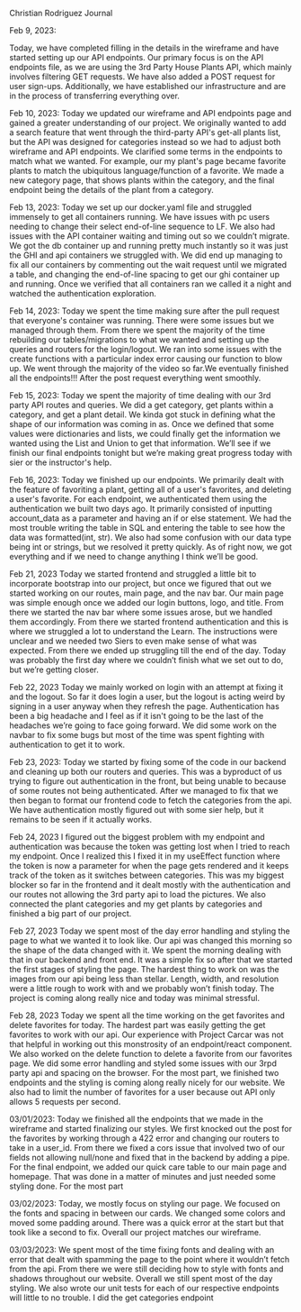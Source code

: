 Christian Rodriguez Journal

Feb 9, 2023:

Today, we have completed filling in the details in the wireframe and have started setting up our API endpoints. Our primary focus is on the API endpoints file, as we are using the 3rd Party House Plants API, which mainly involves filtering GET requests. We have also added a POST request for user sign-ups. Additionally, we have established our infrastructure and are in the process of transferring everything over.

Feb 10, 2023:
Today we updated our wireframe and API endpoints page and gained a greater understanding of our project. We originally wanted to add a search feature that went through the third-party API's get-all plants list, but the API was designed for categories instead so we had to adjust both wireframe and API endpoints. We clarified some terms in the endpoints to match what we wanted. For example, our my plant's page became favorite plants to match the ubiquitous language/function of a favorite. We made a new category page, that shows plants within the category, and the final endpoint being the details of the plant from a category.

Feb 13, 2023:
Today we set up our docker.yaml file and struggled immensely to get all containers running. We have issues with pc users needing to change their select end-of-line sequence to LF. We also had issues with the API container waiting and timing out so we couldn’t migrate. We got the db container up and running pretty much instantly so it was just the GHI and api containers we struggled with. We did end up managing to fix all our containers by commenting out the wait request until we migrated a table, and changing the end-of-line spacing to get our ghi container up and running. Once we verified that all containers ran we called it a night and watched the authentication exploration.

Feb 14, 2023:
Today we spent the time making sure after the pull request that everyone's container was running. There were some issues but we managed through them. From there we spent the majority of the time rebuilding our tables/migrations to what we wanted and setting up the queries and routers for the login/logout. We ran into some issues with the create functions with a particular index error causing our function to blow up. We went through the majority of the video so far.We eventually finished all the endpoints!!! After the post request everything went smoothly.

Feb 15, 2023:
Today we spent the majority of time dealing with our 3rd party API routes and queries. We did a get category, get plants within a category, and get a plant detail. We kinda got stuck in defining what the shape of our information was coming in as. Once we defined that some values were dictionaries and lists, we could finally get the information we wanted using the List and Union to get that information. We’ll see if we finish our final endpoints tonight but we’re making great progress today with sier or the instructor's help.

Feb 16, 2023:
Today we finished up our endpoints. We primarily dealt with the feature of favoriting a plant, getting all of a user's favorites, and deleting a user's favorite. For each endpoint, we authenticated them using the authentication we built two days ago. It primarily consisted of inputting account_data as a parameter and having an if or else statement. We had the most trouble writing the table in SQL and entering the table to see how the data was formatted(int, str). We also had some confusion with our data type being int or strings, but we resolved it pretty quickly. As of right now, we got everything and if we need to change anything I think we’ll be good.

Feb 21, 2023
Today we started frontend and struggled a little bit to incorporate bootstrap into our project, but once we figured that out we started working on our routes, main page, and the nav bar. Our main page was simple enough once we added our login buttons, logo, and title. From there we started the nav bar where some issues arose, but we handled them accordingly. From there we started frontend authentication and this is where we struggled a lot to understand the Learn. The instructions were unclear and we needed two Siers to even make sense of what was expected. From there we ended up struggling till the end of the day. Today was probably the first day where we couldn’t finish what we set out to do, but we’re getting closer.

Feb 22, 2023
Today we mainly worked on login with an attempt at fixing it and the logout. So far it does login a user, but the logout is acting weird by signing in a user anyway when they refresh the page. Authentication has been a big headache and I feel as if it isn't going to be the last of the headaches we’re going to face going forward. We did some work on the navbar to fix some bugs but most of the time was spent fighting with authentication to get it to work.

Feb 23, 2023:
Today we started by fixing some of the code in our backend and cleaning up both our routers and queries. This was a byproduct of us trying to figure out authentication in the front, but being unable to because of some routes not being authenticated. After we managed to fix that we then began to format our frontend code to fetch the categories from the api. We have authentication mostly figured out with some sier help, but it remains to be seen if it actually works.

Feb 24, 2023
I figured out the biggest problem with my endpoint and authentication was because the token was getting lost when I tried to reach my endpoint. Once I realized this I fixed it in my useEffect function where the token is now a parameter for when the page gets rendered and it keeps track of the token as it switches between categories. This was my biggest blocker so far in the frontend and it dealt mostly with the authentication and our routes not allowing the 3rd party api to load the pictures. We also connected the plant categories and my get plants by categories and finished a big part of our project.

Feb 27, 2023
Today we spent most of the day error handling and styling the page to what we wanted it to look like. Our api was changed this morning so the shape of the data changed with it. We spent the morning dealing with that in our backend and front end. It was a simple fix so after that we started the first stages of styling the page. The hardest thing to work on was the images from our api being less than stellar. Length, width, and resolution were a little rough to work with and we probably won’t finish today. The project is coming along really nice and today was minimal stressful.

Feb 28, 2023
Today we spent all the time working on the get favorites and delete favorites for today. The hardest part was easily getting the get favorites to work with our api. Our experience with Project Carcar was not that helpful in working out this monstrosity of an endpoint/react component. We also worked on the delete function to delete a favorite from our favorites page. We did some error handling and styled some issues with our 3rpd party api and spacing on the browser. For the most part, we finished two endpoints and the styling is coming along really nicely for our website. We also had to limit the number of favorites for a user because out API only allows 5 requests per second.

03/01/2023:
Today we finished all the endpoints that we made in the wireframe and started finalizing our styles. We first knocked out the post for the favorites by working through a 422 error and changing our routers to take in a user_id. From there we fixed a cors issue that involved two of our fields not allowing null/none and fixed that in the backend by adding a pipe. For the final endpoint, we added our quick care table to our main page and homepage. That was done in a matter of minutes and just needed some styling done. For the most part

03/02/2023:
Today, we mostly focus on styling our page. We focused on the fonts and spacing in between our cards. We changed some colors and moved some padding around. There was a quick error at the start but that took like a second to fix. Overall our project matches our wireframe.

03/03/2023:
We spent most of the time fixing fonts and dealing with an error that dealt with spamming the page to the point where it wouldn’t fetch from the api. From there we were still deciding how to style with fonts and shadows throughout our website. Overall we still spent most of the day styling. We also wrote our unit tests for each of our respective endpoints will little to no trouble. I did the get categories endpoint
